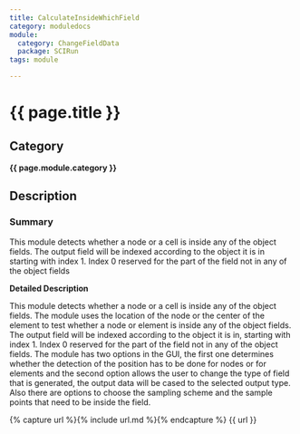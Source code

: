 ```yaml
---
title: CalculateInsideWhichField
category: moduledocs
module:
  category: ChangeFieldData
  package: SCIRun
tags: module

---
```


# {{ page.title }}

## Category

**{{ page.module.category }}**

## Description

### Summary

This module detects whether a node or a cell is inside any of the object fields. The output field will be indexed according to the object it is in starting with index 1. Index 0 reserved for the part of the field not in any of the object fields

**Detailed Description**

This module detects whether a node or a cell is inside any of the object fields. The module uses the location of the node or the center of the element to test whether a node or element is inside any of the object fields. The output field will be indexed according to the object it is in, starting with index 1. Index 0 reserved for the part of the field not in any of the object fields. The module has two options in the GUI, the first one determines whether the detection of the position has to be done for nodes or for elements and the second option allows the user to change the type of field that is generated, the output data will be cased to the selected output type. Also there are options to choose the sampling scheme and the sample points that need to be inside the field.

{% capture url %}{% include url.md %}{% endcapture %}
{{ url }}

